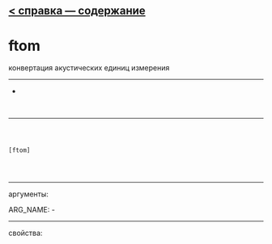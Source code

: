 [< справка — содержание](ceammc_lib.html)
---

# ftom


конвертация акустических единиц измерения

---

-
<br>


---


```



[ftom]


            
```

---
аргументы:

ARG_NAME: -<br>

---
свойства:


